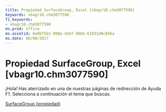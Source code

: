 ```yaml
---
title: Propiedad SurfaceGroup, Excel [vbagr10.chm3077590]
keywords: vbagr10.chm3077590
f1_keywords:
- vbagr10.chm3077590
ms.prod: office
ms.assetid: 6e0bf5b1-908e-42bf-98bb-61831d0c856a
ms.date: 06/08/2017
---
```





# Propiedad SurfaceGroup, Excel [vbagr10.chm3077590]

¡Hola! Has aterrizado en una de nuestras páginas de redirección de Ayuda F1. Selecciona a continuación el tema que buscas.


 [SurfaceGroup (propiedad)](http://msdn.microsoft.com/library/surfacegroup-property%28Office.15%29.aspx)


